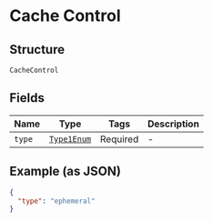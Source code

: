 
# Cache Control

## Structure

`CacheControl`

## Fields

| Name | Type | Tags | Description |
|  --- | --- | --- | --- |
| `type` | [`Type1Enum`](../../doc/models/type-1-enum.md) | Required | - |

## Example (as JSON)

```json
{
  "type": "ephemeral"
}
```

